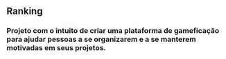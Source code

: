 ## Ranking

### Projeto com o intuito de criar uma plataforma de gameficação para ajudar pessoas a se organizarem e a se manterem motivadas em seus projetos.
